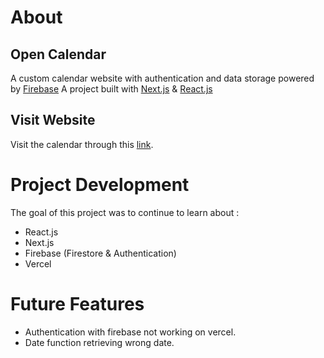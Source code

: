 # About

## Open Calendar

A custom calendar website with authentication and data storage powered by [Firebase](https://firebase.google.com/)
A project built with [Next.js](https://nextjs.org/) & [React.js](https://react.dev/)

## Visit Website

Visit the calendar through this [link](https://nrf-open-calendar-website.vercel.app/).

# Project Development

The goal of this project was to continue to learn about : 
- React.js
- Next.js
- Firebase (Firestore & Authentication)
- Vercel

# Future Features

- Authentication with firebase not working on vercel.
- Date function retrieving wrong date.
